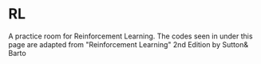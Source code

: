 # RL
A practice room for Reinforcement Learning. The codes seen in under this page are adapted from "Reinforcement Learning" 2nd Edition by Sutton&amp; Barto
